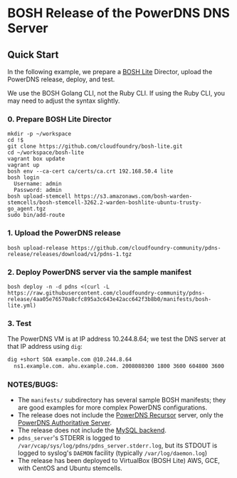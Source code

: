 # BOSH Release of the PowerDNS DNS Server

## Quick Start

In the following example, we prepare a [BOSH Lite](https://github.com/cloudfoundry/bosh-lite) Director,
upload the PowerDNS release, deploy, and test.

We use the BOSH Golang CLI, not the Ruby CLI. If using the Ruby CLI,
you may need to adjust the syntax slightly.

### 0. Prepare BOSH Lite Director

```
mkdir -p ~/workspace
cd !$
git clone https://github.com/cloudfoundry/bosh-lite.git
cd ~/workspace/bosh-lite
vagrant box update
vagrant up
bosh env --ca-cert ca/certs/ca.crt 192.168.50.4 lite
bosh login
  Username: admin
  Password: admin
bosh upload-stemcell https://s3.amazonaws.com/bosh-warden-stemcells/bosh-stemcell-3262.2-warden-boshlite-ubuntu-trusty-go_agent.tgz
sudo bin/add-route
```

### 1. Upload the PowerDNS release

```
bosh upload-release https://github.com/cloudfoundry-community/pdns-release/releases/download/v1/pdns-1.tgz
```

### 2. Deploy PowerDNS server via the sample manifest

```
bosh deploy -n -d pdns <(curl -L https://raw.githubusercontent.com/cloudfoundry-community/pdns-release/4aa05e76570a8cfc895a3c643e42acc642f3b8b0/manifests/bosh-lite.yml)
```

### 3. Test

The PowerDNS VM is at IP address 10.244.8.64; we test the DNS
server at that IP address using `dig`:

```bash
dig +short SOA example.com @10.244.8.64
  ns1.example.com. ahu.example.com. 2008080300 1800 3600 604800 3600
```

### NOTES/BUGS:

- The `manifests/` subdirectory has several sample BOSH manifests;
  they are good examples for more complex PowerDNS configurations.
- The release does not include the [PowerDNS
  Recursor](https://www.powerdns.com/recursor.html) server, only the [PowerDNS
  Authoritative Server](https://www.powerdns.com/auth.html).
- The release does not include the [MySQL
  backend](https://doc.powerdns.com/md/authoritative/).
- `pdns_server`'s STDERR is logged to
  `/var/vcap/sys/log/pdns/pdns_server.stderr.log`, but its STDOUT is logged to
  syslog's `DAEMON` facility (typically `/var/log/daemon.log`)
- The release has been deployed to VirtualBox (BOSH Lite) AWS, GCE, with CentOS
  and Ubuntu stemcells.

